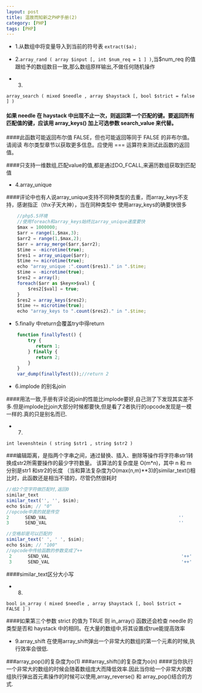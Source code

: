 ```yaml
---
layout: post
title: 温故而知新之PHP手册(2)
category: [PHP]
tags: [PHP]
---
```


* 1.从数组中将变量导入到当前的符号表
```extract($a);```

* 2.```array_rand ( array $input [, int $num_req = 1 ] )```,当$num_req 的值跟给予的数组数目一致,那么数组原样输出,不做任何随机操作

* 3.
```array_search ( mixed $needle , array $haystack [, bool $strict = false ] )```

#### 如果 needle 在 haystack 中出现不止一次，则返回第一个匹配的键。要返回所有匹配值的键，应该用 array_keys() 加上可选参数 search_value 来代替。

####此函数可能返回布尔值 FALSE，但也可能返回等同于 FALSE 的非布尔值。请阅读 布尔类型章节以获取更多信息。应使用 === 运算符来测试此函数的返回值。

####只支持一维数组,匹配value的值,都是通过DO_FCALL,来遍历数组获取到匹配值

* 4.array_unique

####评论中也有人说array_unique支持不同种类型的去重，而array_keys不支持，感谢指正（thx子天大神），当在同种类型中
使用array_keys的确要快很多

```js
	//php5.5环境
	//使用foreach和array_keys始终比array_unique速度要快 
    $max = 1000000; 
    $arr = range(1,$max,3); 
    $arr2 = range(1,$max,2); 
    $arr = array_merge($arr,$arr2); 
    $time = -microtime(true); 
    $res1 = array_unique($arr); 
    $time += microtime(true); 
    echo "array_unique :".count($res1)." in ".$time;    
    $time = -microtime(true); 
    $res2 = array(); 
    foreach($arr as $key=>$val) {    
        $res2[$val] = true; 
    } 
    $res2 = array_keys($res2); 
    $time += microtime(true); 
    echo "array_keys to ".count($res2)." in ".$time;     
``` 

* 5.finally 中return会覆盖try中得return

```js
	function finallyTest() {
	    try {
	       return 1;
	    } finally {
	       return 2;
	    }
	}	 
	var_dump(finallyTest());//return 2
```

* 6.implode 的别名join

####用法一致,手册有评论说join的性能比implode要好,自己测了下发现其实差不多.但是implode比join大部分时候都要快,但是看了2者执行的opcode发现是一模一样的.真的只是别名而已.

* 7.
```int levenshtein ( string $str1 , string $str2 )```

###编辑距离，是指两个字串之间，通过替换、插入、删除等操作将字符串str1转换成str2所需要操作的最少字符数量。 该算法的复杂度是 O(m*n)，其中 n 和 m 分别是str1 和str2的长度 （当和算法复杂度为O(max(n,m)**3)的similar_text()相比时，此函数还是相当不错的，尽管仍然很耗时

```js
//给2个空字符做匹配时,返回0
similar_text
similar_text('', '', $sim);
echo $sim; // "0"
//opcode中真的就是传空
2      SEND_VAL                                                 ''
3      SEND_VAL                                                 ''

//空格却是可以匹配的
similar_text(' ', ' ', $sim);
echo $sim; // "100"
//opcode中传给函数的参数变成了++
 2      SEND_VAL                                                 '++'
 3      SEND_VAL                                                 '++'
```
####similar_text区分大小写

* 8.
```bool in_array ( mixed $needle , array $haystack [, bool $strict = FALSE ] )```

####如果第三个参数 strict 的值为 TRUE 则 in_array() 函数还会检查 needle 的类型是否和 haystack 中的相同。在大量的数组中,将其设置成true能提高效率

* 9.array_shift 在使用array_shift弹出一个非常大的数组的第一个元素的时候,执行效率会很低.

###array_pop()的复杂度为o(1)
###array_shift()的复杂度为o(n)
####当你执行一个非常大的数组的时候会随着数组庞大而降低效率.因此当你给一个非常大的数组执行弹出首元素操作的时候可以使用,array_reverse() 和 array_pop()结合的方式.




